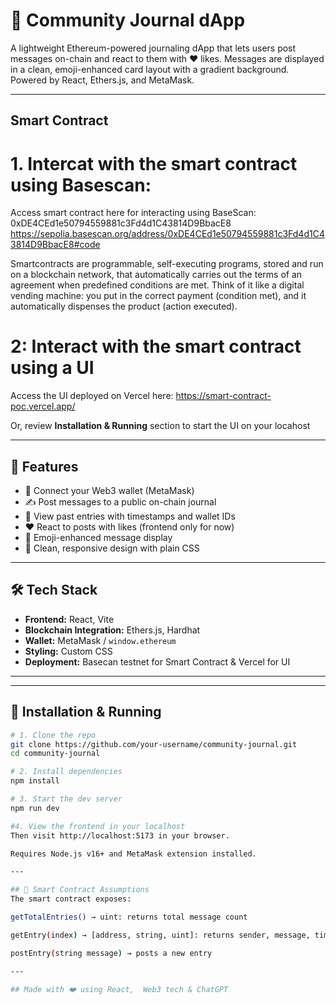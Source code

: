 # 📝 Community Journal dApp

A lightweight Ethereum-powered journaling dApp that lets users post messages on-chain and react to them with ❤️ likes. Messages are displayed in a clean, emoji-enhanced card layout with a gradient background. Powered by React, Ethers.js, and MetaMask.

---

## Smart Contract

# 1. Intercat with the smart contract using Basescan:
Access smart contract here for interacting using BaseScan: 0xDE4CEd1e50794559881c3Fd4d1C43814D9BbacE8
https://sepolia.basescan.org/address/0xDE4CEd1e50794559881c3Fd4d1C43814D9BbacE8#code

Smartcontracts are programmable, self-executing programs, stored and run on a blockchain network, that automatically carries out the terms of an agreement when predefined conditions are met. Think of it like a digital vending machine: you put in the correct payment (condition met), and it automatically dispenses the product (action executed).

# 2: Interact with the smart contract using a UI
Access the UI deployed on Vercel here: https://smart-contract-poc.vercel.app/

Or, review **Installation & Running** section to start the UI on your locahost 

---


## 🚀 Features

- 🔐 Connect your Web3 wallet (MetaMask)
- ✍️ Post messages to a public on-chain journal
- 🧱 View past entries with timestamps and wallet IDs
- ❤️ React to posts with likes (frontend only for now)
- 💬 Emoji-enhanced message display
- 🎨 Clean, responsive design with plain CSS

---

## 🛠 Tech Stack

- **Frontend:** React, Vite
- **Blockchain Integration:** Ethers.js, Hardhat
- **Wallet:** MetaMask / `window.ethereum`
- **Styling:** Custom CSS
- **Deployment:** Basecan testnet for Smart Contract & Vercel for UI

---


---

## 🔧 Installation & Running

```bash
# 1. Clone the repo
git clone https://github.com/your-username/community-journal.git
cd community-journal

# 2. Install dependencies
npm install

# 3. Start the dev server
npm run dev

#4. View the frontend in your localhost
Then visit http://localhost:5173 in your browser.

Requires Node.js v16+ and MetaMask extension installed.

---

## 🔐 Smart Contract Assumptions
The smart contract exposes:

getTotalEntries() → uint: returns total message count

getEntry(index) → [address, string, uint]: returns sender, message, timestamp

postEntry(string message) → posts a new entry

---

## Made with ❤️ using React,  Web3 tech & ChatGPT